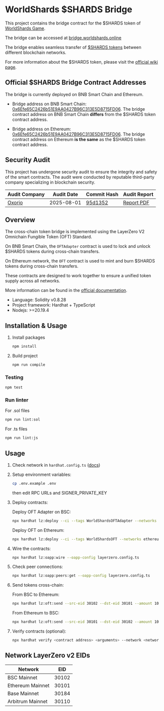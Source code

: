 # WorldShards $SHARDS Bridge

This project contains the bridge contract for the $SHARDS token of [WorldShards Game](https://www.worldshards.online/).

The bridge can be accessed at [bridge.worldshards.online](https://bridge.worldshards.online)

The bridge enables seamless transfer of [$SHARDS tokens](https://github.com/lowkickgames/worldshards-erc20-token) between different blockchain networks.

For more information about the $SHARDS token, please visit the [official wiki page](https://wiki.worldshards.online/usdshards-token).

## Official $SHARDS Bridge Contract Addresses

The bridge is currently deployed on BNB Smart Chain and Ethereum.

- Bridge address on BNB Smart Chain: [0x6Efe65C2426b51E9AA0427B96C313E5D8715FD06](https://bscscan.com/address/0x6efe65c2426b51e9aa0427b96c313e5d8715fd06). The bridge contract address on BNB Smart Chain **differs** from the $SHARDS token contract address.

- Bridge address on Ethereum: [0x6Efe65C2426b51E9AA0427B96C313E5D8715FD06](https://etherscan.io/address/0x6efe65c2426b51e9aa0427b96c313e5d8715fd06). The bridge contract address on Ethereum **is the same** as the $SHARDS token contract address.

## Security Audit

This project has undergone security audit to ensure the integrity and safety of the smart contracts. The audit were conducted by reputable third-party company specializing in blockchain security.

| Audit Company | Audit Date | Commit Hash | Audit Report |
| ------------- | ---------- | ----------- | ------------ |
| [Oxorio](https://oxor.io/) | 2025-08-01 | [95d1352](https://github.com/lowkickgames/worldshards-erc20-lz-bridge/commit/95d13526fe3a3ab1b7c66920b89ead8e48dbe97a) | [Report PDF](https://oxor-io.github.io/public_audits/WorldShards/Worldshards-ERC20-Layerzero-Bridge-Audit-Report.pdf) |

## Overview

The cross-chain token bridge is implemented using the LayerZero V2 Omnichain Fungible Token (OFT) Standard.

On BNB Smart Chain, the `OFTAdapter` contract is used to lock and unlock $SHARDS tokens during cross-chain transfers.

On Ethereum network, the `OFT` contract is used to mint and burn $SHARDS tokens during cross-chain transfers.

These contracts are designed to work together to ensure a unified token supply across all networks.

More information can be found in the [official documentation](https://docs.layerzero.network/v2/developers/evm/oft/quickstart).

- Language: Solidity v0.8.28
- Project framework: Hardhat + TypeScript
- Nodejs: >=20.19.4

## Installation & Usage

1. Install packages

    ```bash
    npm install
    ```

2. Build project

    ```bash
    npm run compile
    ```

### Testing

```bash
npm test
```

### Run linter

For .sol files

```bash
npm run lint:sol
```

For .ts files

```bash
npm run lint:js
```

## Usage

1. Check network in ```hardhat.config.ts``` ([docs](https://hardhat.org/config/))

2. Setup environment variables:

    ```bash
    cp .env.example .env
    ```

    then edit RPC URLs and SIGNER_PRIVATE_KEY

3. Deploy contracts:

    Deploy OFT Adapter on BSC:

    ```bash
    npx hardhat lz:deploy --ci --tags WorldShardsOFTAdapter --networks bsc-mainnet
    ```

    Deploy OFT on Ethereum:

    ```bash
    npx hardhat lz:deploy --ci --tags WorldShardsOFT --networks ethereum-mainnet
    ```

4. Wire the contracts:

    ```bash
    npx hardhat lz:oapp:wire --oapp-config layerzero.config.ts
    ```

5. Check peer connections:

    ```bash
    npx hardhat lz:oapp:peers:get --oapp-config layerzero.config.ts
    ```

6. Send tokens cross-chain:

    From BSC to Ethereum:

    ```bash
    npx hardhat lz:oft:send --src-eid 30102 --dst-eid 30101 --amount 10 --to 0x58dFB535c6B3db61b0BACa876Bb6fD69C19Fd385
    ```

    From Ethereum to BSC:

    ```bash
    npx hardhat lz:oft:send --src-eid 30101 --dst-eid 30102 --amount 10 --to 0x58dFB535c6B3db61b0BACa876Bb6fD69C19Fd385
    ```

7. Verify contracts (optional):

    ```bash
    npx hardhat verify <contract address> <arguments> --network <network name>
    ```

## Network LayerZero v2 EIDs

| Network | EID |
|---------|-----|
| BSC Mainnet | 30102 |
| Ethereum Mainnet | 30101 |
| Base Mainnet | 30184 |
| Arbitrum Mainnet | 30110 |
